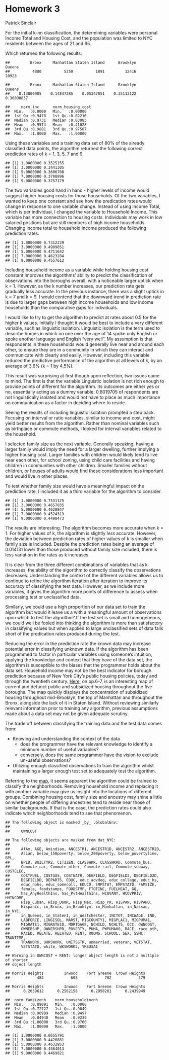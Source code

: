 Homework 3
================
Patrick Sinclair

For the initial k-nn classification, the determining variables were
personal Income Total and Housing Cost, and the population was limited
to NYC residents between the ages of 21 and 65.

Which returned the following results:

    ##         Bronx     Manhattan Staten Island      Brooklyn        Queens 
    ##          4880          5250          1891         12416         10923

    ##         Bronx     Manhattan Staten Island      Brooklyn        Queens 
    ##    0.13800905    0.14847285    0.05347851    0.35113122    0.30890837

    ##     norm_inc      norm_housing_cost
    ##  Min.   :0.0000   Min.   :0.00000  
    ##  1st Qu.:0.9478   1st Qu.:0.02216  
    ##  Median :0.9731   Median :0.03083  
    ##  Mean   :0.9574   Mean   :0.41028  
    ##  3rd Qu.:0.9881   3rd Qu.:0.97507  
    ##  Max.   :1.0000   Max.   :1.00000

Using these variables and a training data set of 80% of the already
classified data points, the algorithm returned the following correct
prediction rates of k = 1, 3, 5, 7 and 9.

    ## [1] 1.0000000 0.3525155
    ## [1] 3.0000000 0.3441305
    ## [1] 5.0000000 0.3606708
    ## [1] 7.0000000 0.3700896
    ## [1] 9.0000000 0.3757179

The two variables good hand in hand - higher levels of income would
suggest higher housing costs for those households. Of the two variables,
I wanted to keep one constant and see how the predication rates would
change in response to one variable change. Instead of using Income
Total, which is per individual, I changed the variable to Household
Income. This variable has more connection to housing costs. Individuals
may work in low salaried positions but are still members of high income
households. Changing income total to household income produced the
following prediction rates.

    ## [1] 1.0000000 0.7312239
    ## [1] 3.0000000 0.4909851
    ## [1] 5.0000000 0.4711642
    ## [1] 7.0000000 0.4623284
    ## [1] 9.0000000 0.4557612

Including household income as a variable while holding housing cost
constant improves the algorithms’ ability to predict the classification
of observations into the boroughs overall, with a noticeable larger
uptick when k = 1. However, as the k number increases, our prediction
rate gets gradually less accurate. In the previous instance, there was a
slight uptick in k = 7 and k = 9. I would contend that the downward
trend in prediction rate is due to larger gaps between high income
households and low income households than the comparative gaps for
individuals.

I would like to try to get the algorithm to predict at rates about 0.5
for the higher k values. Initially I thought it would be best to include
a very different variable, such as linguistic isolation. Linguistic
isolation is the term used to describe homes in which no one over the
age of 14 spoke only English or spoke another language and English “very
well”. My assumption is that respondents in these households would
generally live near and around each other, to ensure they are in a
community in which they can interact and communicate with clearly and
easily. However, including this variable reduced the predictive
performance of the algorithm at all levels of k, by an average of 3.6%
(k = 1 by 4.5%).

This result was surprising at first though upon reflection, two issues
came to mind. The first is that the variable Linguistic Isolation is not
rich enough to provide points of different for the algorithm. Its
outcomes are either yes or no, essentially acting as a dummy variable.
0.8019705 of respondents are not linguistically isolated and would not
have to place as much importance on communication as a factor in
deciding where to reside.

Seeing the results of including linguistic isolation prompted a step
back. Focusing on interval or ratio variables, similar to income and
cost, might yield better results from the algorithm. Rather than nominal
variables such as birthplace or commute methods, I looked for interval
variables related to the household.

I selected family size as the next variable. Generally speaking, having
a larger family would imply the need for a larger dwelling, further
implying a higher housing cost. Larger families with children would
likely tend to live near each other, for school zoning, using child care
facilities and having children in communities with other children.
Smaller families without children, or houses of adults would find these
considerations less important and would live in other places.

To test whether family size would have a meaningful impact on the
prediction rate, I included it as a third variable for the algorithm to
consider.

    ## [1] 1.0000000 0.7531125
    ## [1] 3.0000000 0.4657035
    ## [1] 5.0000000 0.4628847
    ## [1] 7.0000000 0.4524313
    ## [1] 9.0000000 0.4498473

The results are interesting. The algorithm becomes more accurate when k
= 1. For higher values of k, the algorithm is slightly *less* accurate.
However, the deviation between prediction rates of higher values of k is
smaller when family size is included. Despite the prediction rates being
an average of 0.014131 lower than those produced without family size
included, there is less variation in the rates as k increases.

It is clear from the three different combinations of variables that as k
increases, the ability of the algorithm to correctly classify the
observations decreases. Understanding the context of the different
variables allows us to continue to refine the algorithm iteration after
iteration to improve its accuracy of classifying the test data. However,
as we include more variables, it gives the algorithm more points of
difference to assess when processing test or unclassified data.

Similarly, we could use a high proportion of our data set to train the
algorithm but would it leave us a with a meaningful amount of
observations upon which to test the algorithm? If the test set is small
and homogeneous, we could well be fooled into thinking the algorithm is
more than satisfactory in classifying values but when applied to large
unclassified sets of data falls short of the predication rates produced
during the test.

Reducing the error in the prediction rate the known data may increase
potential error in classifying unknown data. If the algorithm has been
programmed to factor in particular variables using someone’s intuition,
applying the knowledge and context that they have of the data set, the
algorithm is susceptible to the biases that the programmer holds about
the data set. Household income may not be the best indicator for borough
prediction because of New York City’s public housing policies, today and
through the twentieth century.
[Here](http://assets.press.princeton.edu/chapters/i10548.pdf), on
pp.6-7, is an interesting map of current and defunct public and
subsidized housing throughout the five boroughs. The map quickly
displays the concentration of subsidized housing throughout
mid-Brooklyn, the top of Manhattan and throughout the Bronx, alongside
the lack of it in Staten Island. Without reviewing similarly relevant
information prior to training any algorithm, previous assumptions made
about a data set may not be given adequate scrutiny.

The trade off between classifying the training data and the test data
comes from:

  - Knowing and understanding the context of the data
      - does the programmer have the relevant knowledge to identify a
        minimum number of useful variables?
      - conversely, does the same programmer have the vision to exclude
        un-useful observations?
  - Utilizing enough classified observations to train the algorithm
    whilst maintaining a larger enough test set to adequately test the
    algorithm.

Referring to the
[map](http://assets.press.princeton.edu/chapters/i10548.pdf), it seems
apparent the algorithm could be trained to classify the neighborhoods.
Removing household income and replacing it with another variable may
give us insight into the locations of different groups. Combining
housing cost, family size and ancestry may shine a little on whether
people of differing ancestries tend to reside near those of similar
backgrounds. If that is the case, the prediction rates could also
indicate which neighborhoods tend to see that phenomenon.

    ## The following object is masked _by_ .GlobalEnv:
    ## 
    ##     OWNCOST

    ## The following objects are masked from dat_NYC:
    ## 
    ##     AfAm, AGE, Amindian, ANCESTR1, ANCESTR1D, ANCESTR2, ANCESTR2D,
    ##     Asian, below_150poverty, below_200poverty, below_povertyline, BPL,
    ##     BPLD, BUILTYR2, CITIZEN, CLASSWKR, CLASSWKRD, Commute_bus,
    ##     Commute_car, Commute_other, Commute_rail, Commute_subway, COSTELEC,
    ##     COSTFUEL, COSTGAS, COSTWATR, DEGFIELD, DEGFIELD2, DEGFIELD2D,
    ##     DEGFIELDD, DEPARTS, EDUC, educ_advdeg, educ_college, educ_hs,
    ##     educ_nohs, educ_somecoll, EDUCD, EMPSTAT, EMPSTATD, FAMSIZE,
    ##     female, foodstamps, FOODSTMP, FTOTINC, FUELHEAT, GQ,
    ##     has_AnyHealthIns, has_PvtHealthIns, HCOVANY, HCOVPRIV, HHINCOME,
    ##     Hisp_Cuban, Hisp_DomR, Hisp_Mex, Hisp_PR, HISPAN, HISPAND,
    ##     Hispanic, in_Bronx, in_Brooklyn, in_Manhattan, in_Nassau, in_NYC,
    ##     in_Queens, in_StatenI, in_Westchester, INCTOT, INCWAGE, IND,
    ##     LABFORCE, LINGISOL, MARST, MIGCOUNTY1, MIGPLAC1, MIGPUMA1,
    ##     MIGRATE1, MIGRATE1D, MORTGAGE, NCHILD, NCHLT5, OCC, OWNCOST,
    ##     OWNERSHP, OWNERSHPD, POVERTY, PUMA, PWPUMA00, RACE, race_oth,
    ##     RACED, RELATE, RELATED, RENT, ROOMS, SCHOOL, SEX, SSMC, TRANTIME,
    ##     TRANWORK, UHRSWORK, UNITSSTR, unmarried, veteran, VETSTAT,
    ##     VETSTATD, white, WKSWORK2, YRSUSA1

    ## Warning in OWNCOST + RENT: longer object length is not a multiple of shorter
    ## object length

    ## Morris Heights         Inwood    Fort Greene  Crown Heights 
    ##            484            608            702            579

    ## Morris Heights         Inwood    Fort Greene  Crown Heights 
    ##      0.2039612      0.2562158      0.2958281      0.2439949

    ##  norm_famsizenh    norm_householdincnh
    ##  Min.   :0.09091   Min.   :0.0000     
    ##  1st Qu.:0.72727   1st Qu.:0.9049     
    ##  Median :0.90909   Median :0.9497     
    ##  Mean   :0.84940   Mean   :0.9239     
    ##  3rd Qu.:1.00000   3rd Qu.:0.9760     
    ##  Max.   :1.00000   Max.   :1.0000

    ## [1] 1.0000000 0.6655791
    ## [1] 3.0000000 0.4420881
    ## [1] 5.0000000 0.4632953
    ## [1] 7.0000000 0.4584013
    ## [1] 9.0000000 0.4469821
